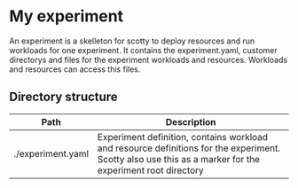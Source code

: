 My experiment
=============

An experiment is a skelleton for scotty to deploy resources and run workloads for one experiment. 
It contains the experiment.yaml, customer directorys and files for the experiment workloads and resources.
Workloads and resources can access this files.

Directory structure
-------------------

| Path              | Description |
| ----------------- | ----------- |
| ./experiment.yaml | Experiment definition, contains workload and resource definitions for the experiment. <br> Scotty also use this as a marker for the experiment root directory |


